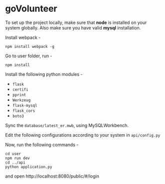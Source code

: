 # goVolunteer


To set up the project locally, make sure that **node** is installed on your system globally. Also make sure you have valid **mysql** installation.

Install webpack - 
```
npm install webpack -g
```
Go to user folder, run - 
```
npm install
```

Install the following python modules - 
* `flask`
* `certifi`
* `pprint`
* `Werkzeug`
* `flask-mysql`
* `flask_cors`
* `boto3`

Sync the `database/latest_er.mwb`, using MySQLWorkbench.

Edit the following configurations according to your system in `api/config.py`

Now, run the following commands - 

```
cd user
npm run dev
cd ../api
python application.py
```

and open http://localhost:8080/public/#/login